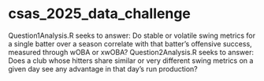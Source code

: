 # csas_2025_data_challenge
Question1Analysis.R seeks to answer: Do stable or volatile swing metrics for a single batter over a season correlate with that batter’s offensive success, measured through wOBA or xwOBA?
Question2Analysis.R seeks to answer: Does a club whose hitters share similar or very different swing metrics on a given day see any advantage in that day’s run production?

